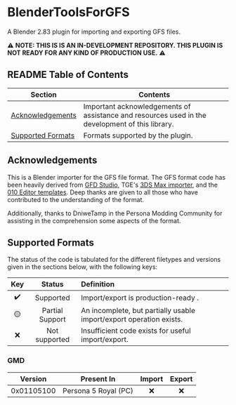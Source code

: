 # BlenderToolsForGFS
A Blender 2.83 plugin for importing and exporting GFS files.

⚠ **NOTE: THIS IS IS AN IN-DEVELOPMENT REPOSITORY. THIS PLUGIN IS NOT READY FOR ANY KIND OF PRODUCTION USE.** ⚠

<!--
#### ⚠ IMPORTANT NOTE ⚠

The export of models using this plugin is idiomatic and require a very specific arrangement of data and objects. Please [READ THE DOCUMENTATION]() (link incomplete for now, will link to documentation when written) to learn how to export models using the plugin.

You can also access the documentation from within Blender by inspecting the drop-down menu for the plugin in the Blender Preferences/Addons menu and clicking the link to the documentation, or by opening the PDF in the `docs` folder of the plugin repository.

#### ⚠ IMPORTANT NOTE ⚠
-->

## README Table of Contents
| Section | Contents |
|---|---|
| [Acknowledgements](#acknowledgements) | Important acknowledgements of assistance and resources used in the development of this library. |
| [Supported Formats](#supported-formats) | Formats supported by the plugin. |

## Acknowledgements
This is a Blender importer for the GFS file format. The GFS format code has been heavily derived from [GFD Studio](https://github.com/tge-was-taken/GFD-Studio), TGE's [3DS Max importer](https://github.com/tge-was-taken/GFD-Studio/tree/master/Resources/GfdImporter), and the [010 Editor templates](https://github.com/CherryCreamSoda/010-Editor-Templates/blob/master/templates/p5_gfd.bt). Deep thanks are given to all those who have contributed to the understanding of the format.

Additionally, thanks to DniweTamp in the Persona Modding Community for assisting in the comprehension some aspects of the format.

## Supported Formats
The status of the code is tabulated for the different filetypes and versions given in the sections below, with the following keys:

| Key | Status | Definition |
| :---: | :---: | :--- |
|✔️| Supported | Import/export is production-ready .|
|🟡| Partial Support | An incomplete, but partially usable import/export operation exists.|
|❌| Not supported | Insufficient code exists for useful import/export. |

### GMD

| Version | Present In | Import | Export |
|:---:|:---:|:---:|:---:|
| 0x01105100 | Persona 5 Royal (PC) | ❌ | ❌ |
